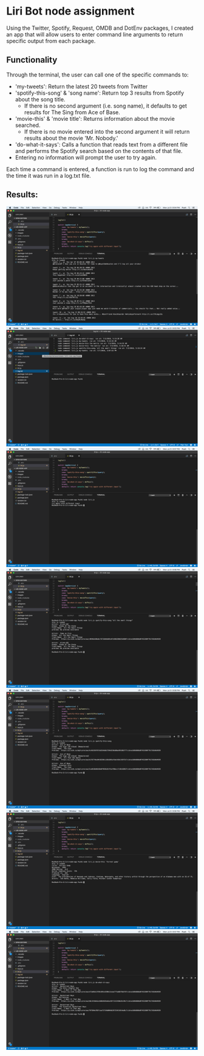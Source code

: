 # Liri Bot node assignment
Using the Twitter, Spotify, Request, OMDB and DotEnv packages, I created an app that will allow users to enter command line arguments to return specific output from each package. 

## Functionality
Through the terminal, the user can call one of the specific commands to:

 - 'my-tweets': Return the latest 20 tweets from Twitter
 - 'spotify-this-song' & 'song name': Return top 3 results from Spotify about the song title.
	 - If there is no second argument (i.e. song name), it defaults to get results for The Sing from Ace of Base.
 - 'movie-this' & 'movie title': Returns information about the movie searched.
	 - If there is no movie entered into the second argument it will return results about the movie 'Mr. Nobody.'
 - 'do-what-it-says':  Calls a function that reads text from a different file and performs the Spotify search based on the contents of that file.
 - Entering no information will prompt the user to try again.

Each time a command is entered, a function is run to log the command and the time it was run in a log.txt file. 

## Results:
![](./images/twitter.png)
![](./images/logFile.png)
![](./images/noInput.png)
![](./images/spotify.png)
![](./images/SpotifyNull.png)
![](./images/movie.png)
![](./images/doWhat.png)